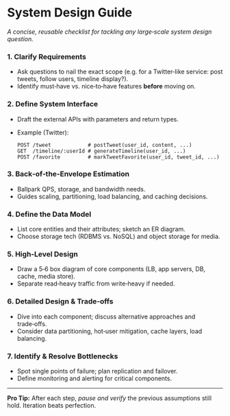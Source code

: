 # System Design Guide

*A concise, reusable checklist for tackling any large‑scale system design question.*

### 1. Clarify Requirements

* Ask questions to nail the exact scope (e.g. for a Twitter‑like service: post tweets, follow users, timeline display?).
* Identify must‑have vs. nice‑to‑have features **before** moving on.

### 2. Define System Interface

* Draft the external APIs with parameters and return types.
* Example (Twitter):

  ```
  POST /tweet            # postTweet(user_id, content, ...)
  GET  /timeline/:userId # generateTimeline(user_id, ...)
  POST /favorite         # markTweetFavorite(user_id, tweet_id, ...)
  ```

### 3. Back‑of‑the‑Envelope Estimation

* Ballpark QPS, storage, and bandwidth needs.
* Guides scaling, partitioning, load balancing, and caching decisions.

### 4. Define the Data Model

* List core entities and their attributes; sketch an ER diagram.
* Choose storage tech (RDBMS vs. NoSQL) and object storage for media.

### 5. High‑Level Design

* Draw a 5‑6 box diagram of core components (LB, app servers, DB, cache, media store).
* Separate read‑heavy traffic from write‑heavy if needed.

### 6. Detailed Design & Trade‑offs

* Dive into each component; discuss alternative approaches and trade‑offs.
* Consider data partitioning, hot‑user mitigation, cache layers, load balancing.

### 7. Identify & Resolve Bottlenecks

* Spot single points of failure; plan replication and failover.
* Define monitoring and alerting for critical components.

---

**Pro Tip:** After each step, *pause and verify* the previous assumptions still hold. Iteration beats perfection.
